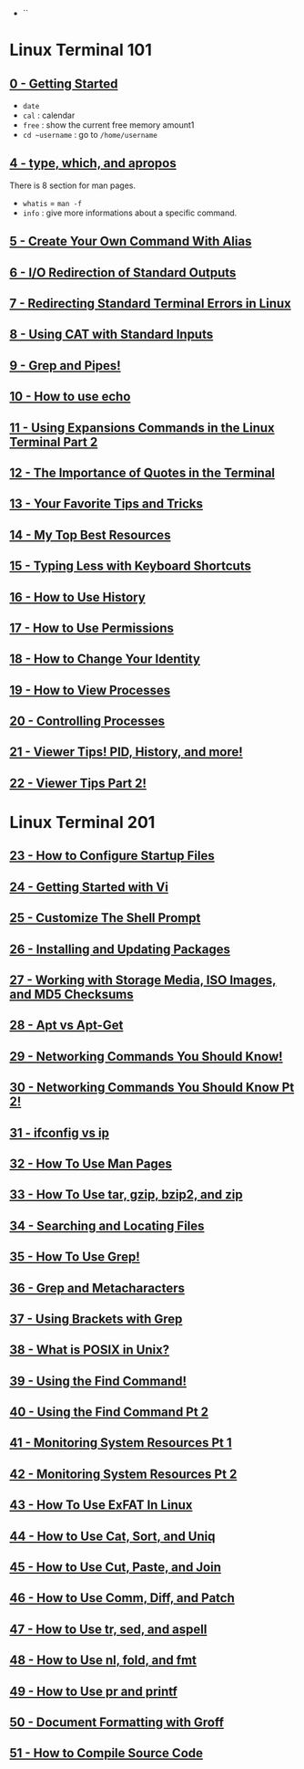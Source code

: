 - ``

# Linux Terminal 101

## [0 - Getting Started](https://www.youtube.com/watch?v=b5NmtmNwMgU&t=0s&index=2&list=PLW5y1tjAOzI2ZYTlMdGzCV8AJuoqW5lKB)

- `date`
- `cal` : calendar
- `free` : show the current free memory amount1
- `cd ~username` : go to `/home/username`

## [4 - type, which, and apropos](https://www.youtube.com/watch?v=CQvkF4LHY58&t=0s&index=6&list=PLW5y1tjAOzI2ZYTlMdGzCV8AJuoqW5lKB)
 
There is 8 section for man pages.
- `whatis` = `man -f`
- `info` : give more informations about a specific command.

## [5 - Create Your Own Command With Alias](https://www.youtube.com/watch?v=4-IngQNj0rQ&t=0s&index=7&list=PLW5y1tjAOzI2ZYTlMdGzCV8AJuoqW5lKB)


## [6 - I/O Redirection of Standard Outputs](https://www.youtube.com/watch?v=y_UbStpJHpI&t=0s&index=8&list=PLW5y1tjAOzI2ZYTlMdGzCV8AJuoqW5lKB)


## [7 - Redirecting Standard Terminal Errors in Linux](https://www.youtube.com/watch?v=faTXIBdZt-0&t=0s&index=9&list=PLW5y1tjAOzI2ZYTlMdGzCV8AJuoqW5lKB)


## [8 - Using CAT with Standard Inputs](https://www.youtube.com/watch?v=SfuEdUiEFtw&t=0s&index=10&list=PLW5y1tjAOzI2ZYTlMdGzCV8AJuoqW5lKB)


## [9 - Grep and Pipes!](https://www.youtube.com/watch?v=nCHjYP7kqYU&t=0s&index=11&list=PLW5y1tjAOzI2ZYTlMdGzCV8AJuoqW5lKB)


## [10 - How to use echo](https://www.youtube.com/watch?v=FYJVlTQYvNY&t=0s&index=12&list=PLW5y1tjAOzI2ZYTlMdGzCV8AJuoqW5lKB)


## [11 - Using Expansions Commands in the Linux Terminal Part 2](https://www.youtube.com/watch?v=cQHua6LPLyc&t=0s&index=13&list=PLW5y1tjAOzI2ZYTlMdGzCV8AJuoqW5lKB)


## [12 - The Importance of Quotes in the Terminal](https://www.youtube.com/watch?v=G0rfa299aYI&t=0s&index=14&list=PLW5y1tjAOzI2ZYTlMdGzCV8AJuoqW5lKB)


## [13 - Your Favorite Tips and Tricks](https://www.youtube.com/watch?v=klP_Ik9NN7o&t=0s&index=15&list=PLW5y1tjAOzI2ZYTlMdGzCV8AJuoqW5lKB)


## [14 - My Top Best Resources](https://www.youtube.com/watch?v=HT9I6nlsXzM&t=0s&index=16&list=PLW5y1tjAOzI2ZYTlMdGzCV8AJuoqW5lKB)


## [15 - Typing Less with Keyboard Shortcuts](https://www.youtube.com/watch?v=b2l-Zz_m-W0&t=0s&index=17&list=PLW5y1tjAOzI2ZYTlMdGzCV8AJuoqW5lKB)


## [16 - How to Use History](https://www.youtube.com/watch?v=zNelCx81TJA&t=0s&index=18&list=PLW5y1tjAOzI2ZYTlMdGzCV8AJuoqW5lKB)


## [17 - How to Use Permissions](https://www.youtube.com/watch?v=n0BkozSwcfM&t=0s&index=19&list=PLW5y1tjAOzI2ZYTlMdGzCV8AJuoqW5lKB)


## [18 - How to Change Your Identity](https://www.youtube.com/watch?v=lQ4ycCA7FOQ&t=0s&index=20&list=PLW5y1tjAOzI2ZYTlMdGzCV8AJuoqW5lKB)


## [19 - How to View Processes](https://www.youtube.com/watch?v=Udr-qE0NEO0&t=0s&index=21&list=PLW5y1tjAOzI2ZYTlMdGzCV8AJuoqW5lKB)


## [20 - Controlling Processes](https://www.youtube.com/watch?v=XUhGdORXL54&t=0s&index=22&list=PLW5y1tjAOzI2ZYTlMdGzCV8AJuoqW5lKB)


## [21 - Viewer Tips! PID, History, and more!](https://www.youtube.com/watch?v=oOuO5uSe3jo&t=0s&index=23&list=PLW5y1tjAOzI2ZYTlMdGzCV8AJuoqW5lKB)


## [22 - Viewer Tips Part 2!](https://www.youtube.com/watch?v=moOmrFc6J50&t=0s&index=24&list=PLW5y1tjAOzI2ZYTlMdGzCV8AJuoqW5lKB)



# Linux Terminal 201

## [23 - How to Configure Startup Files](https://www.youtube.com/watch?v=smCYN7o7OXk&t=0s&index=25&list=PLW5y1tjAOzI2ZYTlMdGzCV8AJuoqW5lKB)


## [24 - Getting Started with Vi](https://www.youtube.com/watch?v=kI2naD_9WKg&t=0s&index=26&list=PLW5y1tjAOzI2ZYTlMdGzCV8AJuoqW5lKB)


## [25 - Customize The Shell Prompt](https://www.youtube.com/watch?v=_kSCpNqKJbM&t=0s&index=27&list=PLW5y1tjAOzI2ZYTlMdGzCV8AJuoqW5lKB)


## [26 - Installing and Updating Packages](https://www.youtube.com/watch?v=EJgXqQvqaIM&t=0s&index=28&list=PLW5y1tjAOzI2ZYTlMdGzCV8AJuoqW5lKB)


## [27 - Working with Storage Media, ISO Images, and MD5 Checksums](https://www.youtube.com/watch?v=ZA5KMyuj5jk&t=0s&index=29&list=PLW5y1tjAOzI2ZYTlMdGzCV8AJuoqW5lKB)


## [28 - Apt vs Apt-Get](https://www.youtube.com/watch?v=9jNcjdQxEV8&t=0s&index=30&list=PLW5y1tjAOzI2ZYTlMdGzCV8AJuoqW5lKB)


## [29 - Networking Commands You Should Know!](https://www.youtube.com/watch?v=F1geJWP4Yvs&t=0s&index=31&list=PLW5y1tjAOzI2ZYTlMdGzCV8AJuoqW5lKB)


## [30 - Networking Commands You Should Know Pt 2!](https://www.youtube.com/watch?v=RrmWU_Hg9e4&t=0s&index=32&list=PLW5y1tjAOzI2ZYTlMdGzCV8AJuoqW5lKB)


## [31 - ifconfig vs ip](https://www.youtube.com/watch?v=XiERevpBTAk&t=0s&index=33&list=PLW5y1tjAOzI2ZYTlMdGzCV8AJuoqW5lKB)


## [32 - How To Use Man Pages](https://www.youtube.com/watch?v=BWLSqZZfKc4&t=0s&index=34&list=PLW5y1tjAOzI2ZYTlMdGzCV8AJuoqW5lKB)


## [33 - How To Use tar, gzip, bzip2, and zip](https://www.youtube.com/watch?v=f8-7lhs4ky0&t=0s&index=35&list=PLW5y1tjAOzI2ZYTlMdGzCV8AJuoqW5lKB)


## [34 - Searching and Locating Files](https://www.youtube.com/watch?v=paFtuRv4Fc0&t=0s&index=36&list=PLW5y1tjAOzI2ZYTlMdGzCV8AJuoqW5lKB)


## [35 - How To Use Grep!](https://www.youtube.com/watch?v=KhCn_NwxmSo&t=0s&index=37&list=PLW5y1tjAOzI2ZYTlMdGzCV8AJuoqW5lKB)


## [36 - Grep and Metacharacters](https://www.youtube.com/watch?v=xXo1L28Jc6A&t=0s&index=38&list=PLW5y1tjAOzI2ZYTlMdGzCV8AJuoqW5lKB)


## [37 - Using Brackets with Grep](https://www.youtube.com/watch?v=sQNvg-zTEvA&t=0s&index=39&list=PLW5y1tjAOzI2ZYTlMdGzCV8AJuoqW5lKB)


## [38 - What is POSIX in Unix?](https://www.youtube.com/watch?v=U0GbJtnfqSM&t=0s&index=40&list=PLW5y1tjAOzI2ZYTlMdGzCV8AJuoqW5lKB)


## [39 - Using the Find Command!](https://www.youtube.com/watch?v=JYR_s4TIWSM&t=0s&index=41&list=PLW5y1tjAOzI2ZYTlMdGzCV8AJuoqW5lKB)


## [40 - Using the Find Command Pt 2](https://www.youtube.com/watch?v=WuZYqiais54&t=0s&index=42&list=PLW5y1tjAOzI2ZYTlMdGzCV8AJuoqW5lKB)


## [41 - Monitoring System Resources Pt 1](https://www.youtube.com/watch?v=xcR_FjAy1HI&t=0s&index=43&list=PLW5y1tjAOzI2ZYTlMdGzCV8AJuoqW5lKB)


## [42 - Monitoring System Resources Pt 2](https://www.youtube.com/watch?v=fwMTD9ghC3c&t=0s&index=44&list=PLW5y1tjAOzI2ZYTlMdGzCV8AJuoqW5lKB)


## [43 - How To Use ExFAT In Linux](https://www.youtube.com/watch?v=40DghDGuljQ&t=0s&index=45&list=PLW5y1tjAOzI2ZYTlMdGzCV8AJuoqW5lKB)


## [44 - How to Use Cat, Sort, and Uniq](https://www.youtube.com/watch?v=bH1BDBzc3I0&t=0s&index=46&list=PLW5y1tjAOzI2ZYTlMdGzCV8AJuoqW5lKB)


## [45 - How to Use Cut, Paste, and Join](https://www.youtube.com/watch?v=k014CkDmB2A&t=0s&index=47&list=PLW5y1tjAOzI2ZYTlMdGzCV8AJuoqW5lKB)


## [46 - How to Use Comm, Diff, and Patch](https://www.youtube.com/watch?v=yIU92YySlW0&t=0s&index=48&list=PLW5y1tjAOzI2ZYTlMdGzCV8AJuoqW5lKB)


## [47 - How to Use tr, sed, and aspell](https://www.youtube.com/watch?v=F7Brrn-L1Zg&t=0s&index=49&list=PLW5y1tjAOzI2ZYTlMdGzCV8AJuoqW5lKB)


## [48 - How to Use nl, fold, and fmt](https://www.youtube.com/watch?v=BksWPx-C8rg&t=0s&index=50&list=PLW5y1tjAOzI2ZYTlMdGzCV8AJuoqW5lKB)


## [49 - How to Use pr and printf](https://www.youtube.com/watch?v=aLypSBf1TBY&t=0s&index=51&list=PLW5y1tjAOzI2ZYTlMdGzCV8AJuoqW5lKB)


## [50 - Document Formatting with Groff](https://www.youtube.com/watch?v=NW5ZWN2b4zw&t=0s&index=52&list=PLW5y1tjAOzI2ZYTlMdGzCV8AJuoqW5lKB)


## [51 - How to Compile Source Code](https://www.youtube.com/watch?v=kMmmvhl_kzo&t=2s&index=53&list=PLW5y1tjAOzI2ZYTlMdGzCV8AJuoqW5lKB)


